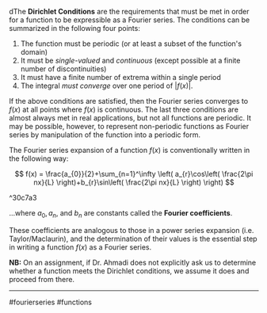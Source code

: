 dThe **Dirichlet Conditions** are the requirements that must be met in order for a function to be expressible as a Fourier series. The conditions can be summarized in the following four points:

1. The function must be periodic (or at least a subset of the function's domain)
2. It must be *single-valued* and *continuous* (except possible at a finite number of discontinuities)
3. It must have a finite number of extrema within a single period
4. The integral *must converge* over one period of $|f(x)|$.


If the above conditions are satisfied, then the Fourier series converges to $f(x)$ at all points where $f(x)$ is continuous. The last three conditions are almost always met in real applications, but not all functions are periodic. It may be possible, however, to represent non-periodic functions as Fourier series by manipulation of the function into a periodic form.

The Fourier series expansion of a function $f(x)$ is conventionally written in the following way:


$$
f(x) = \frac{a_{0}}{2}+\sum_{n=1}^\infty \left( a_{r}\cos\left( \frac{2\pi nx}{L} \right)+b_{r}\sin\left( \frac{2\pi nx}{L} \right) \right)
$$

^30c7a3

...where $a_{0},a_{n}$, and $b_{n}$ are constants called the **Fourier coefficients**. 

These coefficients are analogous to those in a power series expansion (i.e. Taylor/Maclaurin), and the determination of their values is the essential step in writing a function $f(x)$ as a Fourier series. 


**NB:** On an assignment, if Dr. Ahmadi does not explicitly ask us to determine whether a function meets the Dirichlet conditions, we assume it does and proceed from there.

___

#fourierseries #functions 